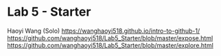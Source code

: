 # Lab 5 - Starter
Haoyi Wang (Solo)
https://wanghaoyi518.github.io/intro-to-github-1/
https://github.com/wanghaoyi518/Lab5_Starter/blob/master/expose.html
https://github.com/wanghaoyi518/Lab5_Starter/blob/master/explore.html